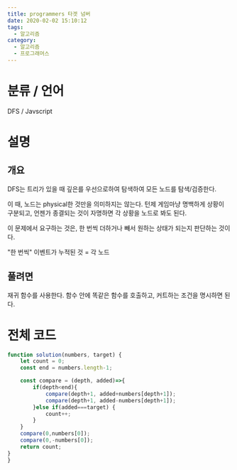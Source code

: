 ```yaml
---
title: programmers 타겟 넘버
date: 2020-02-02 15:10:12
tags:
  - 알고리즘
category:
  - 알고리즘
  - 프로그래머스
---
```


# 분류 / 언어

DFS / Javscript

# 설명

## 개요

DFS는 트리가 있을 때 깊은를 우선으로하여
탐색하여 모든 노드를 탐색/검증한다.

이 때, 노드는 physical한 것만을 의미하지는 않는다.
턴제 게임마냥 명백하게 상황이 구분되고, 언젠가 종결되는 것이 자명하면 각 상황을 노드로 봐도 된다.

이 문제에서 요구하는 것은,
한 번씩 더하거나 빼서 원하는 상태가 되는지 판단하는 것이다.

"한 번씩" 이벤트가 누적된 것 = 각 노드

## 풀려면

재귀 함수를 사용한다.
함수 안에 똑같은 함수를 호출하고, 커트하는 조건을 명시하면 된다.

# 전체 코드

```javascript
function solution(numbers, target) {
    let count = 0;
    const end = numbers.length-1;

    const compare = (depth, added)=>{
        if(depth<end){
            compare(depth+1, added+numbers[depth+1]);
            compare(depth+1, added-numbers[depth+1]);
        }else if(added===target) {
            count++;
        }
    }
    compare(0,numbers[0]);
    compare(0,-numbers[0]);
    return count;
}
}
```
